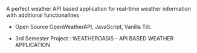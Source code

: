 A perfect weather API based application for real-time weather information with additional functionalities

- Open Source OpenWeatherAPI, JavaScript, Vanilla Tilt.

* 3rd Semester Project : WEATHEROASIS - API BASED WEATHER APPLICATION
